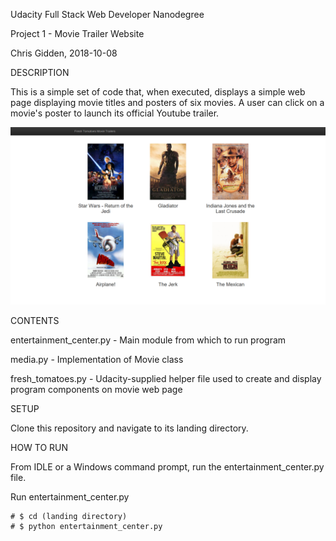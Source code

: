 Udacity Full Stack Web Developer Nanodegree

Project 1 - Movie Trailer Website

Chris Gidden, 2018-10-08

DESCRIPTION

This is a simple set of code that, when executed, displays a simple web page
displaying movie titles and posters of six movies. A user can click on a movie's
poster to launch its official Youtube trailer.

<img src="fresh_tomatoes_screenshot.png">

CONTENTS

entertainment_center.py - Main module from which to run program

media.py - Implementation of Movie class

fresh_tomatoes.py - Udacity-supplied helper file used to create and display 
			    program components on movie web page

SETUP

Clone this repository and navigate to its landing directory.
	
 
HOW TO RUN

From IDLE or a Windows command prompt, run the entertainment_center.py file.

Run entertainment_center.py

	# $ cd (landing directory)
	# $ python entertainment_center.py

